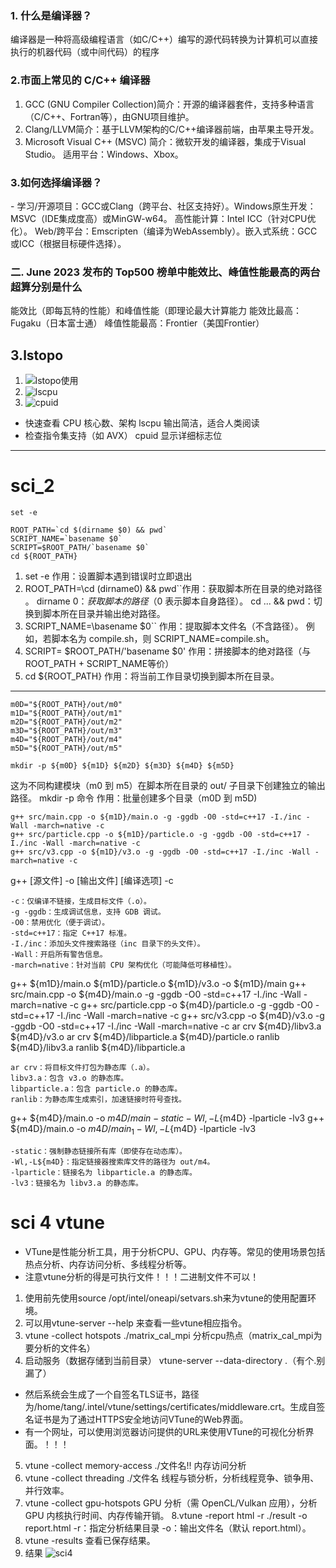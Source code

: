  ### 1. 什么是编译器？
​​编译器​​是一种将高级编程语言（如C/C++）编写的源代码转换为计算机可以直接执行的机器代码（或中间代码）的程序
### 2.市面上常见的 C/C++ 编译器
1. ​​GCC (GNU Compiler Collection)
​​​​简介​​：开源的编译器套件，支持多种语言（C/C++、Fortran等），由GNU项目维护。
2. ​​Clang/LLVM​​
​​简介​​：基于LLVM架构的C/C++编译器前端，由苹果主导开发。
3. Microsoft Visual C++ (MSVC)​​
​​简介​​：微软开发的编译器，集成于Visual Studio。
​​适用平台​​：Windows、Xbox。
### 3.如何选择编译器？
​- ​学习/开源项目​​：GCC或Clang（跨平台、社区支持好）。
​​Windows原生开发​​：MSVC（IDE集成度高）或MinGW-w64。
​​高性能计算​​：Intel ICC（针对CPU优化）。
​​Web/跨平台​​：Emscripten（编译为WebAssembly）。
​​嵌入式系统​​：GCC或ICC（根据目标硬件选择）。
### 二. June 2023 发布的 Top500 榜单中能效比、峰值性能最高的两台超算分别是什么
能效比（即每瓦特的性能）和峰值性能（即理论最大计算能力
能效比最高：Fugaku（日本富士通）
峰值性能最高：Frontier（美国Frontier）
## 3.lstopo
 1. ![lstopo使用](https://i.imgur.com/Zp33p5S.png)
 2. ![lscpu](https://i.imgur.com/MudFwgQ.png)
 3. ![cpuid](https://i.imgur.com/nyZ2auV.png)
 - 快速查看 CPU 核心数、架构	lscpu	输出简洁，适合人类阅读
- 检查指令集支持（如 AVX）	cpuid	显示详细标志位
------
#  sci_2
```
set -e

ROOT_PATH=`cd $(dirname $0) && pwd`
SCRIPT_NAME=`basename $0`
SCRIPT=$ROOT_PATH/`basename $0`
cd ${ROOT_PATH}
````
1. set -e​​
​​作用​​：设置脚本遇到错误时立即退出
2. ROOT_PATH=\cd (dirname0) && pwd``​​
​​作用​​：获取脚本所在目录的​​绝对路径​​。
dirname $0：获取脚本的路径（$0 表示脚本自身路径）。
cd ... && pwd：切换到脚本所在目录并输出绝对路径。
3. SCRIPT_NAME=\basename $0``​​
​​作用​​：提取脚本文件名（不含路径）。
例如，若脚本名为 compile.sh，则 SCRIPT_NAME=compile.sh。
4. SCRIPT= $ROOT_PATH/'basename $0'
​​作用​​：拼接脚本的​​绝对路径​​（与 ROOT_PATH + SCRIPT_NAME等价）
5. cd ${ROOT_PATH}​​
​​作用​​：将当前工作目录切换到脚本所在目录。
---
````
m0D="${ROOT_PATH}/out/m0"
m1D="${ROOT_PATH}/out/m1"
m2D="${ROOT_PATH}/out/m2"
m3D="${ROOT_PATH}/out/m3"
m4D="${ROOT_PATH}/out/m4"
m5D="${ROOT_PATH}/out/m5"

mkdir -p ${m0D} ${m1D} ${m2D} ${m3D} ${m4D} ${m5D}
````
这为不同构建模块（m0 到 m5）在脚本所在目录的 out/ 子目录下创建独立的输出路径。
mkdir -p 命令​​
​​作用​​：批量创建多个目录（m0D 到 m5D)

```
g++ src/main.cpp -o ${m1D}/main.o -g -ggdb -O0 -std=c++17 -I./inc -Wall -march=native -c
g++ src/particle.cpp -o ${m1D}/particle.o -g -ggdb -O0 -std=c++17 -I./inc -Wall -march=native -c 
g++ src/v3.cpp -o ${m1D}/v3.o -g -ggdb -O0 -std=c++17 -I./inc -Wall -march=native -c
 ```
 g++ [源文件] -o [输出文件] [编译选项] -c
 ```
 -c：仅编译不链接，生成目标文件（.o）。
-g -ggdb：生成调试信息，支持 GDB 调试。
-O0：禁用优化（便于调试）。
-std=c++17：指定 C++17 标准。
-I./inc：添加头文件搜索路径（inc 目录下的头文件）。
-Wall：开启所有警告信息。
-march=native：针对当前 CPU 架构优化（可能降低可移植性）。
```
g++ ${m1D}/main.o ${m1D}/particle.o ${m1D}/v3.o -o ${m1D}/main
g++ src/main.cpp -o ${m4D}/main.o -g -ggdb -O0 -std=c++17 -I./inc -Wall -march=native -c
g++ src/particle.cpp -o ${m4D}/particle.o -g -ggdb -O0 -std=c++17 -I./inc -Wall -march=native -c
g++ src/v3.cpp -o ${m4D}/v3.o -g -ggdb -O0 -std=c++17 -I./inc -Wall -march=native -c
ar crv ${m4D}/libv3.a ${m4D}/v3.o
ar crv ${m4D}/libparticle.a ${m4D}/particle.o
ranlib ${m4D}/libv3.a
ranlib ${m4D}/libparticle.a
```
ar crv：将目标文件打包为静态库（.a）。
libv3.a：包含 v3.o 的静态库。
libparticle.a：包含 particle.o 的静态库。
ranlib：为静态库生成索引，加速链接时符号查找。
```
g++ ${m4D}/main.o -o ${m4D}/main -static -Wl,-L${m4D} -lparticle -lv3 
g++ ${m4D}/main.o -o ${m4D}/main_1 -Wl,-L${m4D} -lparticle -lv3
```
-static：强制静态链接所有库（即使存在动态库）。
-Wl,-L${m4D}：指定链接器搜索库文件的路径为 out/m4。
-lparticle：链接名为 libparticle.a 的静态库。
-lv3：链接名为 libv3.a 的静态库。
```
# sci 4 vtune
- VTune是性能分析工具，用于分析CPU、GPU、内存等。常见的使用场景包括热点分析、内存访问分析、多线程分析等。
- 注意vtune分析的得是可执行文件！！！二进制文件不可以！
1. 使用前先使用source /opt/intel/oneapi/setvars.sh来为vtune的使用配置环境。
2. 可以用vtune-server --help 来查看一些vtune相应指令。
3. vtune -collect hotspots ./matrix_cal_mpi 分析cpu热点（matrix_cal_mpi为要分析的文件名）
4. 启动服务（数据存储到当前目录）
vtune-server --data-directory .（有个.别漏了）
- 然后系统会生成了一个自签名TLS证书，路径为/home/tang/.intel/vtune/settings/certificates/middleware.crt。生成自签名证书是为了通过HTTPS安全地访问VTune的Web界面。
- 有一个网址，可以使用浏览器访问提供的URL来使用VTune的可视化分析界面。！！！
5. vtune -collect memory-access ./文件名!!
内存访问分析​
6. vtune -collect threading ./文件名 
线程与锁分析​，分析线程竞争、锁争用、并行效率。
7. vtune -collect gpu-hotspots
GPU 分析（需 OpenCL/Vulkan 应用），分析 GPU 内核执行时间、内存传输开销。
8.vtune -report html -r ./result -o report.html
-r：指定分析结果目录
-o：输出文件名（默认 report.html）。
9. vtune -results 
​查看已保存结果​​。
10. 结果
![sci4](https://i.imgur.com/zFTuLl9.png)

